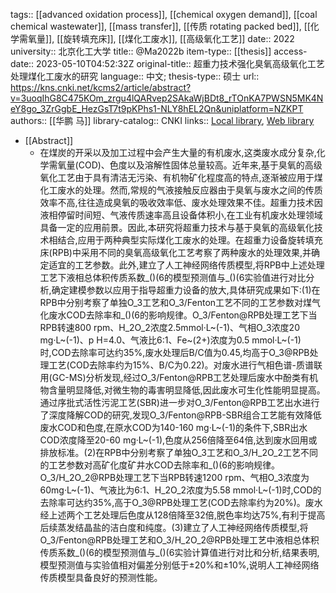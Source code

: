 tags:: [[advanced oxidation process]], [[chemical oxygen demand]], [[coal chemical wastewater]], [[mass transfer]], [[传质 rotating packed bed]], [[化学需氧量]], [[旋转填充床]], [[煤化工废水]], [[高级氧化工艺]]
date:: 2022
university:: 北京化工大学
title:: @Ma2022b
item-type:: [[thesis]]
access-date:: 2023-05-10T04:52:32Z
original-title:: 超重力技术强化臭氧高级氧化工艺处理煤化工废水的研究
language:: 中文;
thesis-type:: 硕士
url:: https://kns.cnki.net/kcms2/article/abstract?v=3uoqIhG8C475KOm_zrgu4lQARvep2SAkaWjBDt8_rTOnKA7PWSN5MK4NeY8go_3ZrGgbE_HezGsT7t9pKPhs1-NLY8hEL2Qn&uniplatform=NZKPT
authors:: [[华鹏 马]]
library-catalog:: CNKI
links:: [Local library](zotero://select/library/items/A5SIKD8X), [Web library](https://www.zotero.org/users/11618477/items/A5SIKD8X)

- [[Abstract]]
	- 在煤炭的开采以及加工过程中会产生大量的有机废水,这类废水成分复杂,化学需氧量(COD)、色度以及溶解性固体总量较高。近年来,基于臭氧的高级氧化工艺由于具有清洁无污染、有机物矿化程度高的特点,逐渐被应用于煤化工废水的处理。然而,常规的气液接触反应器由于臭氧与废水之间的传质效率不高,往往造成臭氧的吸收效率低、废水处理效果不佳。超重力技术因液相停留时间短、气液传质速率高且设备体积小,在工业有机废水处理领域具备一定的应用前景。因此,本研究将超重力技术与基于臭氧的高级氧化技术相结合,应用于两种典型实际煤化工废水的处理。在超重力设备旋转填充床(RPB)中采用不同的臭氧高级氧化工艺考察了两种废水的处理效果,并确定适宜的工艺参数。此外,建立了人工神经网络传质模型,将RPB中上述处理工艺下液相总体积传质系数_()(6的模型预测值与_()(6实验值进行对比分析,确定建模参数以应用于指导超重力设备的放大,具体研究成果如下:(1)在RPB中分别考察了单独O_3工艺和O_3/Fenton工艺不同的工艺参数对煤气化废水COD去除率和_()(6的影响规律。O_3/Fenton@RPB处理工艺下当RPB转速800 rpm、H_2O_2浓度2.5mmol·L~(-1)、气相O_3浓度20 mg·L~(-1)、p H=4.0、气液比6:1、Fe~(2+)浓度为0.5 mmol·L~(-1)时,COD去除率可达约35%,废水处理后B/C值为0.45,均高于O_3@RPB处理工艺(COD去除率约为15%、B/C为0.22)。对废水进行气相色谱-质谱联用(GC-MS)分析发现,经过O_3/Fenton@RPB工艺处理后废水中酚类有机物含量明显降低,对微生物的毒害明显降低,因此废水可生化性能明显提高。通过序批式活性污泥工艺(SBR)进一步对O_3/Fenton@RPB工艺出水进行了深度降解COD的研究,发现O_3/Fenton@RPB-SBR组合工艺能有效降低废水COD和色度,在原水COD为140-160 mg·L~(-1)的条件下,SBR出水COD浓度降至20-60 mg·L~(-1),色度从256倍降至64倍,达到废水回用或排放标准。(2)在RPB中分别考察了单独O_3工艺和O_3/H_2O_2工艺不同的工艺参数对高矿化度矿井水COD去除率和_()(6的影响规律。O_3/H_2O_2@RPB处理工艺下当RPB转速1200 rpm、气相O_3浓度为60mg·L~(-1)、气液比为6:1、H_2O_2浓度为5.58 mmol·L~(-1)时,COD的去除率可达约35%,高于O_3@RPB处理工艺(COD去除率约为20%)。废水经上述两个工艺处理后色度从128倍降至32倍,脱色率均达75%,有利于提高后续蒸发结晶盐的洁白度和纯度。(3)建立了人工神经网络传质模型,将O_3/Fenton@RPB处理工艺和O_3/H_2O_2@RPB处理工艺中液相总体积传质系数_()(6的模型预测值与_()(6实验计算值进行对比和分析,结果表明,模型预测值与实验值相对偏差分别低于±20%和±10%,说明人工神经网络传质模型具备良好的预测性能。